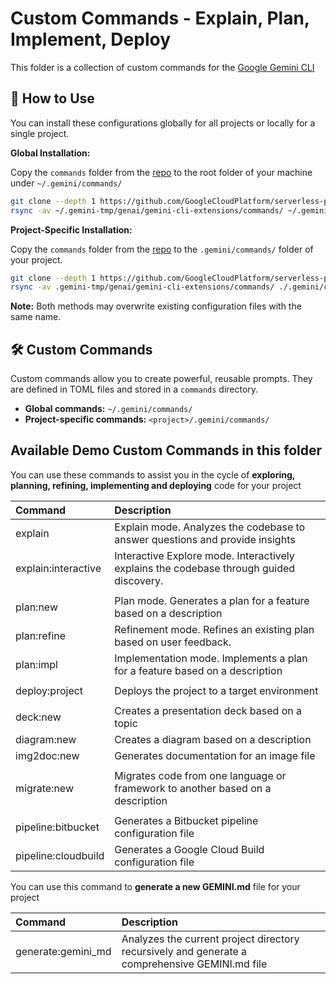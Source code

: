 # Custom Commands - Explain, Plan, Implement, Deploy

This folder is a collection of custom commands for the [Google Gemini CLI](https://github.com/google-gemini/gemini-cli)

## 🚀 How to Use

You can install these configurations globally for all projects or locally for a single project.

**Global Installation:**

Copy the `commands` folder from the [repo](https://github.com/GoogleCloudPlatform/serverless-production-readiness-java-gcp/tree/main/genai/gemini-cli-extensions/commands) to the root folder of your machine under `~/.gemini/commands/`
```bash
git clone --depth 1 https://github.com/GoogleCloudPlatform/serverless-production-readiness-java-gcp.git ~/.gemini-tmp && 
rsync -av ~/.gemini-tmp/genai/gemini-cli-extensions/commands/ ~/.gemini/commands && rm -rf ~/.gemini-tmp
```

**Project-Specific Installation:**

Copy the `commands` folder from the [repo](https://github.com/GoogleCloudPlatform/serverless-production-readiness-java-gcp/tree/main/genai/gemini-cli-extensions/commands) to the `.gemini/commands/` folder of your project.
```bash
git clone --depth 1 https://github.com/GoogleCloudPlatform/serverless-production-readiness-java-gcp.git .gemini-tmp && 
rsync -av .gemini-tmp/genai/gemini-cli-extensions/commands/ ./.gemini/commands && rm -rf .gemini-tmp
```

**Note:** Both methods may overwrite existing configuration files with the same name.

## 🛠️ Custom Commands

Custom commands allow you to create powerful, reusable prompts. They are defined in TOML files and stored in a `commands` directory.

-   **Global commands:** `~/.gemini/commands/`
-   **Project-specific commands:** `<project>/.gemini/commands/`

## Available Demo Custom Commands in this folder

You can use these commands to assist you in the cycle of **exploring, planning, refining, implementing and deploying** code for your project

| Command | Description |
| :--- | :--- |
| explain | Explain mode. Analyzes the codebase to answer questions and provide insights |
| explain:interactive | Interactive Explore mode. Interactively explains the codebase through guided discovery.
|  |  
| plan:new | Plan mode. Generates a plan for a feature based on a description
| plan:refine | Refinement mode. Refines an existing plan based on user feedback.
| plan:impl | Implementation mode. Implements a plan for a feature based on a description
|  |  
| deploy:project | Deploys the project to a target environment
|  |  
| deck:new | Creates a presentation deck based on a topic
| diagram:new | Creates a diagram based on a description
| img2doc:new | Generates documentation for an image file
|  |  
| migrate:new | Migrates code from one language or framework to another based on a description
|  |  
| pipeline:bitbucket | Generates a Bitbucket pipeline configuration file
| pipeline:cloudbuild | Generates a Google Cloud Build configuration file

You can use this command to **generate a new GEMINI.md** file for your project

| Command | Description |
| :--- | :--- |
| generate:gemini_md | Analyzes the current project directory recursively and generate a comprehensive GEMINI.md file